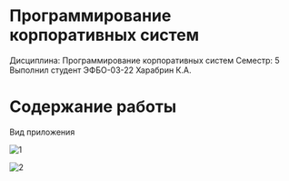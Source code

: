 # Программирование корпоративных систем
Дисциплина: Программирование корпоративных систем
Семестр: 5
Выполнил студент ЭФБО-03-22 Харабрин К.А.

# Содержание работы

Вид приложения

![1](https://github.com/user-attachments/assets/0ad2774e-f3b1-4f35-8920-a0df0be6c994)

![2](https://github.com/user-attachments/assets/ea74b6bf-e809-4cfb-aa47-34c94c6213c9)
